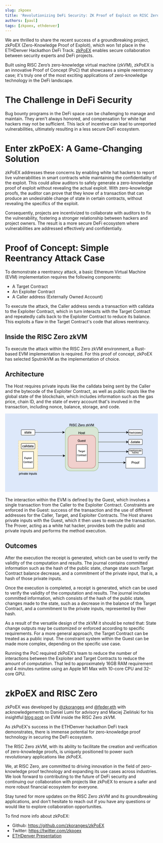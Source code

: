 ```yaml
---
slug: zkpoex
title: 'Revolutionizing DeFi Security: ZK Proof of Exploit on RISC Zero'
authors: [paul]
tags: [zkpoex, ethdenver]
---
```


We are thrilled to share the recent success of a groundbreaking project, zkPoEX (Zero-Knowledge Proof of Exploit), which won 1st place in the ETHDenver Hackathon DeFi Track. 
[zkPoEX](https://github.com/zkoranges/zkPoEX) enables secure collaboration between security experts and DeFi projects.

Built using RISC Zero’s zero-knowledge virtual machine (zkVM), zkPoEX is an innovative Proof of Concept (PoC) that showcases a simple reentrancy case; 
it's truly one of the most exciting applications of zero-knowledge technology in the DeFi landscape.

# The Challenge in DeFi Security

Bug bounty programs in the DeFi space can be challenging to manage and maintain. They aren't always honored, and compensation for white hat hackers may not be sufficient. 
This lack of incentive can lead to unreported vulnerabilities, ultimately resulting in a less secure DeFi ecosystem.

# Enter zkPoEX: A Game-Changing Solution

zkPoEX addresses these concerns by enabling white hat hackers to report live vulnerabilities in smart contracts while maintaining the confidentiality of the exploit. 
This could allow auditors to safely generate a zero-knowledge proof of exploit without revealing the actual exploit. 
With zero-knowledge proofs, the auditor can prove that they know of a transaction that can produce an undesirable change of state in certain contracts, without revealing the specifics of the exploit.

Consequently, projects are incentivized to collaborate with auditors to fix the vulnerability, fostering a stronger relationship between hackers and project owners. 
The result is a more secure DeFi ecosystem where vulnerabilities are addressed effectively and confidentially.

# Proof of Concept: Simple Reentrancy Attack Case

To demonstrate a reentrancy attack, a basic Ethereum Virtual Machine (EVM) implementation requires the following components:

- A Target Contract
- An Exploiter Contract
- A Caller address (Externally Owned Account)

To execute the attack, the Caller address sends a transaction with calldata to the Exploiter Contract, which in turn interacts with the Target Contract and repeatedly calls back to the Exploiter Contract to reduce its balance. 
This exploits a flaw in the Target Contract's code that allows reentrancy.

## Inside the RISC Zero zkVM 

To execute the attack within the RISC Zero zkVM environment, a Rust-based EVM implementation is required. 
For this proof of concept, zkPoEX has selected SputnikVM as the implementation of choice.

## Architecture

The Host requires private inputs like the calldata being sent by the Caller and the bytecode of the Exploiter Contract, as well as public inputs like the global state of the blockchain, which includes information such as the gas price, chain ID, and the state of every account that's involved in the transaction, including nonce, balance, storage, and code.

![](assets/zkpoex-diagram.png)

The interaction within the EVM is defined by the Guest, which involves a single transaction from the Caller to the Exploiter Contract. 
Constraints are enforced in the Guest: success of the transaction and the use of different addresses for the Caller, Target, and Exploiter Contracts. 
The Host shares private inputs with the Guest, which it then uses to execute the transaction. 
The Prover, acting as a white hat hacker, provides both the public and private inputs and performs the method execution.

## Outcomes

After the execution the receipt is generated, which can be used to verify the validity of the computation and results. 
The journal contains committed information such as the hash of the public state, change state such Target Contract balance decrease, and a commitment of the private input, that is, a hash of those private inputs.

Once the execution is completed, a receipt is generated, which can be used to verify the validity of the computation and results. 
The journal includes committed information, which consists of the hash of the public state, changes made to the state, such as a decrease in the balance of the Target Contract, and a commitment to the private inputs, represented by their hash.

As a result of the versatile design of the zkVM it should be noted that:
State change outputs may be customized or enforced according to specific requirements.
For a more general approach, the Target Contract can be treated as a public input.
The constraint system within the Guest can be made more complex, depending on the specific use case.

Running the PoC required zkPoEX’s team to reduce the number of interactions between the Exploiter and Target Contracts to reduce the amount of computation. 
That led to approximately 16GB RAM requirement and 4 minutes runtime using an Apple M1 Max with 10-core CPU and 32-core GPU.

# zkPoEX and RISC Zero

zkPoEX was developed by [@zkoranges](https://twitter.com/zkoranges) and [@feder.eth](https://twitter.com/feder_eth) with acknowledgements to Daniel Lumi for advisory and Maciej Zieliński for his insightful [blog post](https://odra.dev/blog/evm-at-risc0/) on EVM inside the RISC Zero zkVM. 

As zkPoEX's success in the ETHDenver hackathon DeFi track demonstrates, there is immense potential for zero-knowledge proof technology in securing the DeFi ecosystem. 

The RISC Zero zkVM, with its ability to facilitate the creation and verification of zero-knowledge proofs, is uniquely positioned to power such revolutionary applications like zkPoEX.

We, at RISC Zero, are committed to driving innovation in the field of zero-knowledge proof technology and expanding its use cases across industries. 
We look forward to contributing to the future of DeFi security and continuing our collaboration with projects like zkPoEX to ensure a safer and more robust financial ecosystem for everyone.

Stay tuned for more updates on the RISC Zero zkVM and its groundbreaking applications, and don't hesitate to reach out if you have any questions or would like to explore collaboration opportunities.

To find more info about zkPoEX: 
- Github: https://github.com/zkoranges/zkPoEX
- Twitter: https://twitter.com/zkpoex
- [ETHDenver Presentation](https://www.youtube.com/watch?v=c_s75S8ptyU&t=3965s)